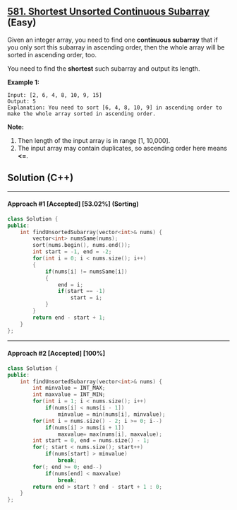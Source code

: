 ## [581. Shortest Unsorted Continuous Subarray](https://leetcode.com/problems/shortest-unsorted-continuous-subarray/) (Easy)

Given an integer array, you need to find one **continuous subarray** that if you only sort this subarray in ascending order, then the whole array will be sorted in ascending order, too. 

You need to find the **shortest** such subarray and output its length.

**Example 1:**

```
Input: [2, 6, 4, 8, 10, 9, 15]
Output: 5
Explanation: You need to sort [6, 4, 8, 10, 9] in ascending order to make the whole array sorted in ascending order.
```



**Note:**

1. Then length of the input array is in range [1, 10,000].
2. The input array may contain duplicates, so ascending order here means **<=**. 

## Solution (C++)

------

#### Approach #1  [Accepted] [53.02%] (Sorting)

```c++
class Solution {
public:
    int findUnsortedSubarray(vector<int>& nums) {
        vector<int> numsSame(nums);
        sort(nums.begin(), nums.end());
        int start = -1, end = -2;
        for(int i = 0; i < nums.size(); i++)
        {
            if(nums[i] != numsSame[i])
            {
                end = i;
                if(start == -1)
                    start = i;
            }
        }
        return end - start + 1;
    }
};
```

---

#### Approach #2  [Accepted] [100%] 

```c++
class Solution {
public:
    int findUnsortedSubarray(vector<int>& nums) {
        int minvalue = INT_MAX;
        int maxvalue = INT_MIN;
        for(int i = 1; i < nums.size(); i++)
            if(nums[i] < nums[i - 1])
                minvalue = min(nums[i], minvalue);
        for(int i = nums.size() - 2; i >= 0; i--)
            if(nums[i] > nums[i + 1])
                maxvalue= max(nums[i], maxvalue);
        int start = 0, end = nums.size() - 1;
        for(; start < nums.size(); start++)
            if(nums[start] > minvalue)
                break;
        for(; end >= 0; end--)
            if(nums[end] < maxvalue)
                break;
        return end > start ? end - start + 1 : 0;
    }
};
```

